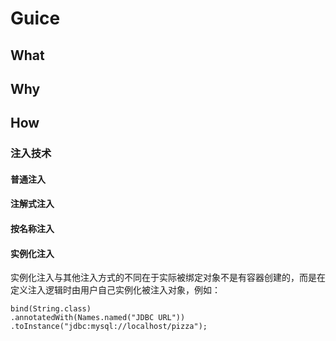

# Guice


## What


## Why


## How

### 注入技术

#### 普通注入

#### 注解式注入

#### 按名称注入

#### 实例化注入
  实例化注入与其他注入方式的不同在于实际被绑定对象不是有容器创建的，而是在定义注入逻辑时由用户自己实例化被注入对象，例如：
  ```
bind(String.class)
  .annotatedWith(Names.named("JDBC URL"))
  .toInstance("jdbc:mysql://localhost/pizza");
  ```

